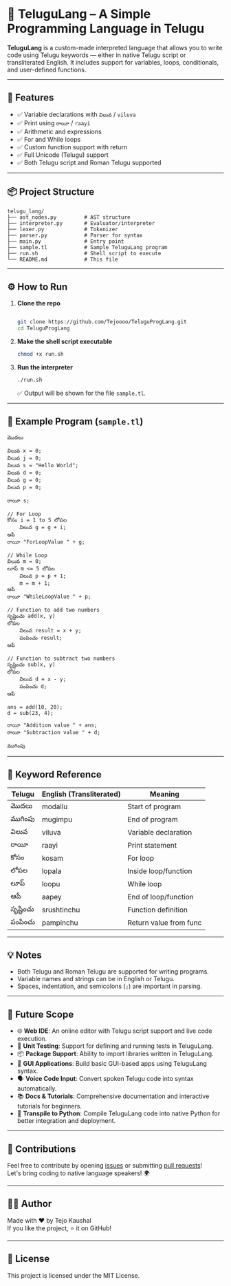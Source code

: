 # 📜 TeluguLang – A Simple Programming Language in Telugu

**TeluguLang** is a custom-made interpreted language that allows you to write code using Telugu keywords — either in native Telugu script or transliterated English. It includes support for variables, loops, conditionals, and user-defined functions.

---

## 🚀 Features

- ✅ Variable declarations with `విలువ` / `viluva`
- ✅ Print using `రాయీ` / `raayi`
- ✅ Arithmetic and expressions
- ✅ For and While loops
- ✅ Custom function support with return
- ✅ Full Unicode (Telugu) support
- ✅ Both Telugu script and Roman Telugu supported

---

## 📦 Project Structure

```
telugu_lang/
├── ast_nodes.py         # AST structure
├── interpreter.py       # Evaluator/interpreter
├── lexer.py             # Tokenizer
├── parser.py            # Parser for syntax
├── main.py              # Entry point
├── sample.tl            # Sample TeluguLang program
├── run.sh               # Shell script to execute
└── README.md            # This file
```

---

## ⚙️ How to Run

1. **Clone the repo**
   ```bash
   
   git clone https://github.com/Tejoooo/TeluguProgLang.git
   cd TeluguProgLang
   ```

2. **Make the shell script executable**
   ```bash
   chmod +x run.sh
   ```

3. **Run the interpreter**
   ```bash
   ./run.sh
   ```

   ✅ Output will be shown for the file `sample.tl`.

---

## 🧪 Example Program (`sample.tl`)

```tl
మొదలు

విలువ x = 0;
విలువ j = 0;
విలువ s = "Hello World";
విలువ d = 0;
విలువ g = 0;
విలువ p = 0;

రాయీ s;

// For Loop
కోసం i = 1 to 5 లోపల    
    విలువ g = g + i;       
ఆపే
రాయీ "ForLoopValue " + g;

// While Loop
విలువ m = 0;
లూప్ m <= 5 లోపల
    విలువ p = p + 1;
    m = m + 1;
ఆపే
రాయీ "WhileLoopValue " + p;

// Function to add two numbers
సృష్టించు add(x, y)
లోపల
    విలువ result = x + y;
    పంపించు result;
ఆపే

// Function to subtract two numbers
సృష్టించు sub(x, y)
లోపల
    విలువ d = x - y;
    పంపించు d;
ఆపే

ans = add(10, 20);
d = sub(23, 4);

రాయీ "Addition value " + ans;
రాయీ "Subtraction value " + d;

ముగింపు
```

---

## 🔑 Keyword Reference

| Telugu       | English (Transliterated) | Meaning               |
|--------------|---------------------------|------------------------|
| మొదలు        | modallu                    | Start of program       |
| ముగింపు      | mugimpu                   | End of program         |
| విలువ        | viluva                    | Variable declaration   |
| రాయీ         | raayi                     | Print statement        |
| కోసం         | kosam                     | For loop               |
| లోపల         | lopala                    | Inside loop/function   |
| లూప్         | loopu                     | While loop             |
| ఆపే         | aapey                      | End of loop/function   |
| సృష్టించు     | srushtinchu               | Function definition    |
| పంపించు       | pampinchu                 | Return value from func |

---

## 💡 Notes

- Both Telugu and Roman Telugu are supported for writing programs.
- Variable names and strings can be in English or Telugu.
- Spaces, indentation, and semicolons (`;`) are important in parsing.

---

## 🌱 Future Scope

- 🌐 **Web IDE**: An online editor with Telugu script support and live code execution.
- 🧪 **Unit Testing**: Support for defining and running tests in TeluguLang.
- 📦 **Package Support**: Ability to import libraries written in TeluguLang.
- 🎨 **GUI Applications**: Build basic GUI-based apps using TeluguLang syntax.
- 🗣️ **Voice Code Input**: Convert spoken Telugu code into syntax automatically.
- 📚 **Docs & Tutorials**: Comprehensive documentation and interactive tutorials for beginners.
- 🚀 **Transpile to Python**: Compile TeluguLang code into native Python for better integration and deployment.

---

## 🙏 Contributions

Feel free to contribute by opening [issues](https://github.com/Tejoooo/TeluguProgLang/issues) or submitting [pull requests](https://github.com/Tejoooo/TeluguProgLang/pulls)!  
Let's bring coding to native language speakers! 🌍

---

## 🧑‍💻 Author

Made with ❤️ by Tejo Kaushal  
If you like the project, ⭐ it on GitHub!

---

## 📄 License

This project is licensed under the MIT License.

